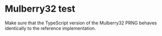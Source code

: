 # Mulberry32 test

Make sure that the TypeScript version of the Mulberry32 PRNG
behaves identically to the reference implementation.
